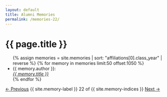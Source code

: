 ```yaml
---
layout: default
title: Alumni Memories
permalink: /memories-22/
---
```


<h1>{{ page.title }}</h1>

<ul>
  {% assign memories = site.memories | sort: "affiliations[0].class_year" | reverse %}
  {% for memory in memories limit:50 offset:1050 %}
    <li>
      {{ memory.author }}:<br><a href="{{ memory.url }}"><i>{{ memory.title }}</i></a>
    </li>
  {% endfor %}
</ul>

<nav class="memory-nav">
  <a href="/memories-21/" class="pill-nav prev">&larr; Previous</a>
  <span>{{ site.memory-label }} 22 of {{ site.memory-indices }}</span>
  <a href="/memories-23/" class="pill-nav next">Next &rarr;</a>
</nav>
